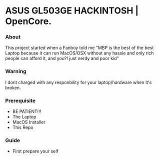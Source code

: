 # ASUS GL503GE HACKINTOSH | OpenCore.

### About
This project started when a Fanboy told me "MBP is the best of the best Laptop because it can run MacOS/OSX without any hassle and only rich people can afford it, and you?! just nerdy and poor kid"

### Warning
I dont charged with any responbility for your laptop/hardware when it's broken. 

### Prerequisite
- BE PATIENT!!!
- The Laptop
- MacOS Installer
- This Repo

### Guide
- First prepare your self